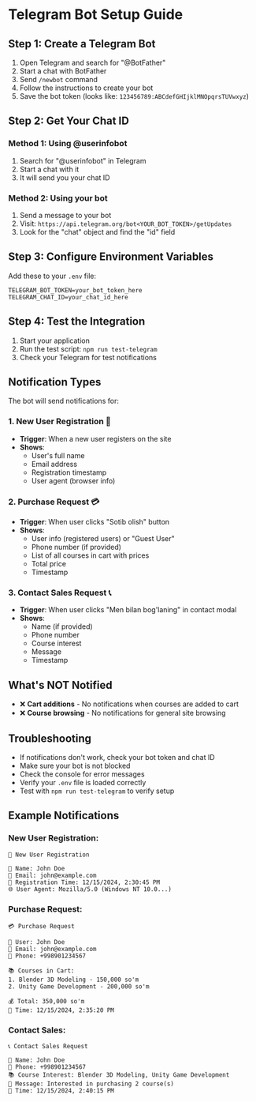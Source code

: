 # Telegram Bot Setup Guide

## Step 1: Create a Telegram Bot

1. Open Telegram and search for "@BotFather"
2. Start a chat with BotFather
3. Send `/newbot` command
4. Follow the instructions to create your bot
5. Save the bot token (looks like: `123456789:ABCdefGHIjklMNOpqrsTUVwxyz`)

## Step 2: Get Your Chat ID

### Method 1: Using @userinfobot
1. Search for "@userinfobot" in Telegram
2. Start a chat with it
3. It will send you your chat ID

### Method 2: Using your bot
1. Send a message to your bot
2. Visit: `https://api.telegram.org/bot<YOUR_BOT_TOKEN>/getUpdates`
3. Look for the "chat" object and find the "id" field

## Step 3: Configure Environment Variables

Add these to your `.env` file:

```env
TELEGRAM_BOT_TOKEN=your_bot_token_here
TELEGRAM_CHAT_ID=your_chat_id_here
```

## Step 4: Test the Integration

1. Start your application
2. Run the test script: `npm run test-telegram`
3. Check your Telegram for test notifications

## Notification Types

The bot will send notifications for:

### 1. **New User Registration** 👤
- **Trigger**: When a new user registers on the site
- **Shows**: 
  - User's full name
  - Email address
  - Registration timestamp
  - User agent (browser info)

### 2. **Purchase Request** 💳
- **Trigger**: When user clicks "Sotib olish" button
- **Shows**:
  - User info (registered users) or "Guest User"
  - Phone number (if provided)
  - List of all courses in cart with prices
  - Total price
  - Timestamp

### 3. **Contact Sales Request** 📞
- **Trigger**: When user clicks "Men bilan bog'laning" in contact modal
- **Shows**:
  - Name (if provided)
  - Phone number
  - Course interest
  - Message
  - Timestamp

## What's NOT Notified

- ❌ **Cart additions** - No notifications when courses are added to cart
- ❌ **Course browsing** - No notifications for general site browsing

## Troubleshooting

- If notifications don't work, check your bot token and chat ID
- Make sure your bot is not blocked
- Check the console for error messages
- Verify your `.env` file is loaded correctly
- Test with `npm run test-telegram` to verify setup

## Example Notifications

### New User Registration:
```
👤 New User Registration

📝 Name: John Doe
📧 Email: john@example.com
📅 Registration Time: 12/15/2024, 2:30:45 PM
🌐 User Agent: Mozilla/5.0 (Windows NT 10.0...)
```

### Purchase Request:
```
💳 Purchase Request

👤 User: John Doe
📧 Email: john@example.com
📱 Phone: +998901234567

📚 Courses in Cart:
1. Blender 3D Modeling - 150,000 so'm
2. Unity Game Development - 200,000 so'm

💰 Total: 350,000 so'm
📅 Time: 12/15/2024, 2:35:20 PM
```

### Contact Sales:
```
📞 Contact Sales Request

👤 Name: John Doe
📱 Phone: +998901234567
📚 Course Interest: Blender 3D Modeling, Unity Game Development
💬 Message: Interested in purchasing 2 course(s)
📅 Time: 12/15/2024, 2:40:15 PM
``` 